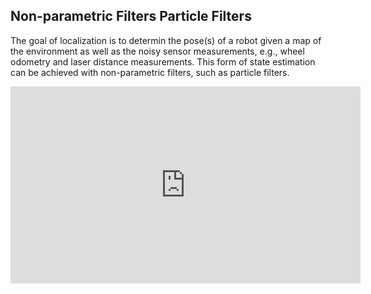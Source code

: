 ## Non-parametric Filters Particle Filters

The goal of localization is to determin the pose(s) of a robot given a map of the environment as well as the noisy sensor measurements, 
e.g., wheel odometry and laser distance measurements. This form of state estimation can be achieved with non-parametric filters, such as particle filters.

<iframe width="560" height="315" src="https://www.youtube.com/embed/NrzmH_yerBU" title="YouTube video player" frameborder="0" allow="accelerometer; autoplay; clipboard-write; encrypted-media; gyroscope; picture-in-picture" allowfullscreen></iframe>
